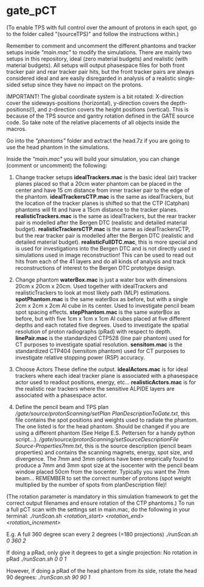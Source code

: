 # gate_pCT
(To enable TPS with full control over the amount of protons in each spot, go to the folder called "(sourceTPS)" and follow the instructions within.)

Remember to comment and uncomment the different phantoms and tracker setups inside *"main.mac"* to modify the simulations.
There are mainly two setups in this repository, ideal (zero material budgets) and realistic (with material budgets). All setups will output phasespace files for both front tracker pair and rear tracker pair hits, but the front tracker pairs are always considered ideal and are easily disregarded in analysis of a realistic single-sided setup since they have no impact on the protons.

IMPORTANT! The global coordinate system is a bit rotated: X-direction cover the sideways-positions (horizontal), y-direction covers the depth-positions(!), and z-direction covers the height positions (vertical). This is because of the TPS source and gantry rotation defined in the GATE source code. So take note of the relative placements of all objects inside the macros.

Go into the *"phantoms"* folder and extract the head.7z if you are going to use the head phantom in the simulations.

Inside the *"main.mac"* you will build your simulation, you can change (comment or uncomment) the following:

1. Change tracker setups
**idealTrackers.mac** is the basic ideal (air) tracker planes placed so that a 20cm water phantom can be placed in the center and have 15 cm distance from inner tracker pair to the edge of the phantom. 
**idealTrackersCTP.mac** is the same as idealTrackers, but the location of the tracker planes is shifted so that the CTP (Catphan) phantoms will fit and have a 15cm distance to the tracker planes.
**realisticTrackers.mac** is the same as idealTrackers, but the rear tracker pair is modelled after the Bergen DTC (realistic and detailed material budget). 
**realisticTrackersCTP.mac** is the same as idealTrackersCTP, but the rear tracker pair is modelled after the Bergen DTC (realistic and detailed material budget).
**realisticFullDTC.mac**, this is more special and is used for investigations into the Bergen DTC and is not directly used in simulations used in image reconstruction! This can be used to read out hits from each of the 41 layers and do all kinds of analysis and track reconstructions of interest to the Bergen DTC prototype design.

2. Change phantom
**waterBox.mac** is just a water box with dimensions 20cm x 20cm x 20cm. Used together with idealTrackers and realisticTrackers to look at most likely path (MLP) estimations.
**spotPhantom.mac** is the same waterBox as before, but with a single 2cm x 2cm x 2cm Al cube in its center. Used to investigate pencil beam spot spacing effects.
**stepPhantom.mac** is the same waterBox as before, but with five 1cm x 1cm x 1cm Al cubes placed at five different depths and each rotated five degrees. Used to investigate the spatial resolution of proton radiographs (pRad) with respect to depth.
**linePair.mac** is the standardized CTP528 (line pair phantom) used for CT purposes to investigate spatial resolution.
**sensitom.mac** is the standardized CTP404 (sensitom phantom) used for CT purposes to investigate relative stopping power (RSP) accuracy.

3. Choose Actors
These define the output. 
**idealActors.mac** is for ideal trackers where each ideal tracker plane is associated with a phasespace actor used to readout positions, energy, etc...
**realisticActors.mac** is for the realistic rear trackers where the sensitive ALPIDE layers are associated with a phasespace actor.

4. Define the pencil beam and TPS plan
*/gate/source/protonScanning/setPlan PlanDescriptionToGate.txt*, this file contains the spot positions and weights used to radiate the phantom. The one listed is for the head phantom. Should be changed if you are using a different phantom (See Helge E.S. Pettersen for a handy python script...).
*/gate/source/protonScanning/setSourceDescriptionFile Source-Properties7mm.txt*, this is the source description (pencil beam properties) and contains the scanning magnets, energy, spot size, and divergence. The 7mm and 3mm options have been empirically found to produce a 7mm and 3mm spot size at the isocenter with the pencil beam window placed 50cm from the isocenter. Typically you want the 7mm beam... 
REMEMBER to set the correct number of protons (spot weight multiplied by the number of spots from planDescription file)!


(The rotation parameter is mandatory in this simulation framework to get the correct output filenames and ensure rotation of the CTP phantoms.)
To run a full pCT scan with the settings set in main.mac, do the following in your terminal:
*./runScan.sh <rotation_start> <rotation_end> <rotation_increment>*

E.g. A full 360 degree scan every 2 degrees (=180 projections)
*./runScan.sh 0 360 2*

If doing a pRad, only give it degrees to get a single projection:
No rotation in pRad
*./runScan.sh 0 0 1*

However, if doing a pRad of the head phantom from its side, rotate the head 90 degrees:
*./runScan.sh 90 90 1*
